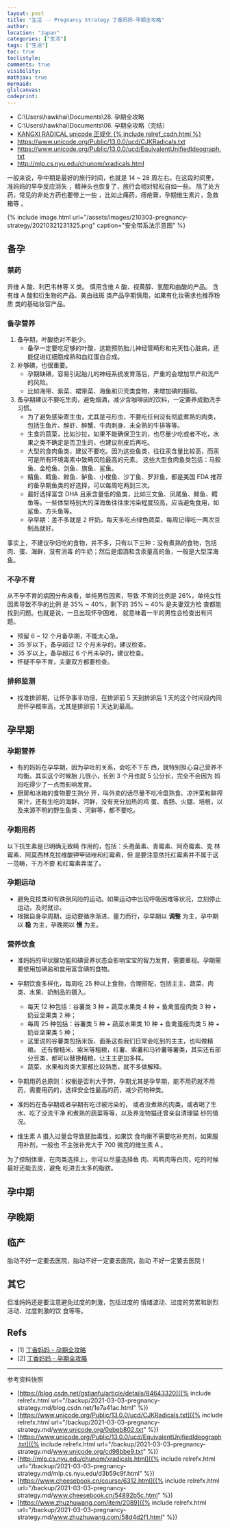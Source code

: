```yaml
---
layout: post
title: "生活 -- Pregnancy Strategy 丁香妈妈·孕期全攻略"
author:
location: "Japan"
categories: ["生活"]
tags: ["生活"]
toc: true
toclistyle:
comments: true
visibility:
mathjax: true
mermaid:
glslcanvas:
codeprint:
---
```


* C:\Users\hawkhai\Documents\28. 孕期全攻略
* C:\Users\hawkhai\Documents\06. 孕期全攻略（完结）
* [KANGXI RADICAL unicode 正规化 {% include relref_csdn.html %}](https://blog.csdn.net/gstianfu/article/details/84643320)
* https://www.unicode.org/Public/13.0.0/ucd/CJKRadicals.txt
* https://www.unicode.org/Public/13.0.0/ucd/EquivalentUnifiedIdeograph.txt
* http://mlp.cs.nyu.edu/chunom/xradicals.html

一般来说，孕中期是最好的旅行时间，也就是 14 ~ 28 周左右。在这段时间里，准妈妈的早孕反应消失
，精神头也恢复了，旅行会相对轻松自如一些。
除了处方药，常见的非处方药也要带上一些
，比如止痛药，痔疮膏，孕期维生素片，急救箱等
。

{% include image.html url="/assets/images/210303-pregnancy-strategy/20210321231325.png" caption="安全带系法示意图" %}


## 备孕


### 禁药

异维 A 酸、利巴韦林等 X 类。
慎用含维 A 酸、视黄醇、氢醌和曲酸的产品。
含有维 A 酸和衍生物的产品、美白祛斑
类产品孕期慎用，如果有化妆需求也推荐粉质
类的基础妆容产品。


### 备孕营养

1. 备孕期，叶酸绝对不能少。
    * 备孕一定要吃足够的叶酸，这能预防胎儿神经管畸形和先天性心脏病，还能促进红细胞成熟和血红蛋白合成。
2. 补够碘，也很重要。
    * 孕期缺碘，容易引起胎儿的神经系统发育落后，严重的会增加早产和流产的风险。
    * 比如海带、紫菜、裙带菜、海鱼和贝壳类食物，来增加碘的摄取。
3. 备孕期建议不要吃生肉，避免烟酒，减少含咖啡因的饮料，一定要养成勤洗手习惯。
    * 为了避免感染寄生虫，尤其是弓形虫，不要吃任何没有彻底煮熟的肉类，包括生鱼片、醉虾、醉蟹、牛肉刺身、未全熟的牛排等等。
    * 生食的蔬菜，比如沙拉，如果不能确保卫生的，也尽量少吃或者不吃，水果之类不确定是否卫生的，也建议削皮后再吃。
    * 大型的食肉鱼类，建议不要吃。因为这些鱼类，往往汞含量比较高，而汞可是所有环境毒素中致畸风险最高的元素。
        这些大型食肉鱼类包括：马鲛鱼、金枪鱼、剑鱼、旗鱼、鲨鱼。
    * 鲭鱼、鳕鱼、鲱鱼、鲈鱼、小梭鱼、沙丁鱼、罗非鱼，都是美国 FDA 推荐的备孕期鱼类的好选择，可以每周吃两到三次。
    * 最好选择富含 DHA 且汞含量低的鱼类，比如三文鱼、凤尾鱼、鲱鱼、鳕鱼等。一些体型特别大的深海鱼往往汞污染程度较高，应当避免食用，如鲨鱼、方头鱼等。
    * 孕早期：差不多就是 2 杯奶，每天多吃点绿色蔬菜，每周记得吃一两次豆制品就好。

事实上，不建议孕妇吃的食物，并不多，只有以下三种：没有煮熟的食物，包括肉、蛋、海鲜，没有消毒
的牛奶；然后是烟酒和含汞量高的鱼，一般是大型深海鱼。


### 不孕不育

从不孕不育的病因分布来看，单纯男性因素，导致
不育的比例是 26%，单纯女性因素导致不孕的比例
是 35% ~ 40%，剩下的 35% ~ 40% 是夫妻双方检
查都能找到问题。也就是说，一旦出现怀孕困难，
就意味着一半的男性会检查出有问题。

* 预留 6 ~ 12 个月备孕期，不能太心急。
* 35 岁以下，备孕超过 12 个月未孕的，建议检查。
* 35 岁以上，备孕超过 6 个月未孕的，建议检查。
* 怀疑不孕不育，夫妻双方都要检查。


### 排卵监测

* 找准排卵期，让怀孕事半功倍，在排卵前 5 天到排卵后 1 天的这个时间段内同房怀孕概率高，尤其是排卵前 1 天达到最高。


## 孕早期


### 孕期营养

* 有的妈妈在孕早期，因为孕吐的关系，会吃不下东
西，就特别担心自己营养不均衡。其实这个时候胎
儿很小，长到 3 个月也就 5 公分长，完全不会因为
妈妈吃得少了一点而影响发育。
* 厨房和冰箱的食物要生熟分
开，叫外卖的话尽量不吃冷盘熟食、凉拌菜和鲜榨
果汁，还有生吃的海鲜、河鲜，没有充分加热的鸡
蛋、香肠、火腿、培根，以及来源不明的野生鱼类
、河鲜等，都不要吃。


### 孕期用药

以下抗生素是已明确无致畸
作用的，包括：头孢菌素、青霉素、阿奇霉素、克
林霉素、阿莫西林克拉维酸钾甲硝唑和红霉素，但
是要注意依托红霉素并不属于这一范畴，千万不要
和红霉素弄混了。


### 孕期运动

* 避免竞技类和有跌倒风险的运动。如果运动中出现呼吸困难等状况，立刻停止运动，及时就诊。
* 根据自身孕周期，运动要循序渐进、量力而行，孕早期以 **调整** 为主，孕中期以 **稳** 为主，孕晚期以 **慢** 为主。


### 营养饮食

* 准妈妈的甲状腺功能和碘营养状态会影响宝宝的智力发育，需要重视。孕期需要使用加碘盐和食用富含碘的食物。
* 孕期饮食多样化，每周吃 25 种以上食物，合理搭配，包括主主、蔬菜、肉类、水果、奶制品的摄入。
    * 每天 12 种包括：谷薯类 3 种 + 蔬菜水果类 4 种 + 鱼禽蛋瘦肉类 3 种 + 奶豆坚果类 2 种；
    * 每周 25 种包括：谷薯类 5 种 + 蔬菜水果类 10 种 + 鱼禽蛋瘦肉类 5 种 + 奶豆坚果类 5 种；
    * 这里说的谷薯类包括米饭、面条这些我们日常会吃到的主主，也叫做精粮。
        还有像糙米、紫米等粗粮，红薯、紫薯和马铃薯等薯类，其实还有部分豆类，都可以替换精粮，让主主更加多样。
    * 蔬菜、水果和肉类大家都比较熟悉，就不多做解释。

* 孕期用药总原则：权衡是否利大于弊，孕期尤其是孕早期，能不用药就不用药，需要用药的，选择安全性最高的药，减少药物种类。
* 准妈妈在备孕期或者孕期有吃过被污染的，
或者没煮熟的肉类，或者喝了生水、吃了没洗干净
和煮熟的蔬菜等等，以及养宠物猫还曾亲自清理猫
砂的情况。
* 维生素 A 摄入过量会导致胚胎毒性，如果饮
食均衡不需要吃补充剂，如果服用补剂，一般也
不主张补充大于 700 微克的维生素 A 。

为了控制体重，在肉类选择上，你可以尽量选择鱼
肉、鸡鸭肉等白肉，吃的时候最好还能去皮，避免
吃进去太多的脂肪。


## 孕中期


## 孕晚期


## 临产

胎动不好一定要去医院，胎动不好一定要去医院，胎动
不好一定要去医院！


## 其它

但准妈妈还是要注意避免过度的刺激，包括过度的
情绪波动、过度的劳累和剧烈活动、过度刺激的饮
食等等。


## Refs

- [1] [丁香妈妈 - 孕期全攻略](https://www.cheesebook.cn/course/6312.html)
- [2] [丁香妈妈 - 孕期全攻略](https://www.zhuzhuwang.com/item/2089)

<hr class='reviewline'/>
<p class='reviewtip'><script type='text/javascript' src='{% include relref.html url="/assets/reviewjs/blogs/2021-03-03-pregnancy-strategy.md.js" %}'></script></p>
<font class='ref_snapshot'>参考资料快照</font>

- [https://blog.csdn.net/gstianfu/article/details/84643320]({% include relrefx.html url="/backup/2021-03-03-pregnancy-strategy.md/blog.csdn.net/1e7a41ac.html" %})
- [https://www.unicode.org/Public/13.0.0/ucd/CJKRadicals.txt]({% include relrefx.html url="/backup/2021-03-03-pregnancy-strategy.md/www.unicode.org/0ebeb802.txt" %})
- [https://www.unicode.org/Public/13.0.0/ucd/EquivalentUnifiedIdeograph.txt]({% include relrefx.html url="/backup/2021-03-03-pregnancy-strategy.md/www.unicode.org/cd98bbe9.txt" %})
- [http://mlp.cs.nyu.edu/chunom/xradicals.html]({% include relrefx.html url="/backup/2021-03-03-pregnancy-strategy.md/mlp.cs.nyu.edu/d3b59c9f.html" %})
- [https://www.cheesebook.cn/course/6312.html]({% include relrefx.html url="/backup/2021-03-03-pregnancy-strategy.md/www.cheesebook.cn/54892b5c.html" %})
- [https://www.zhuzhuwang.com/item/2089]({% include relrefx.html url="/backup/2021-03-03-pregnancy-strategy.md/www.zhuzhuwang.com/58d4d2f1.html" %})
